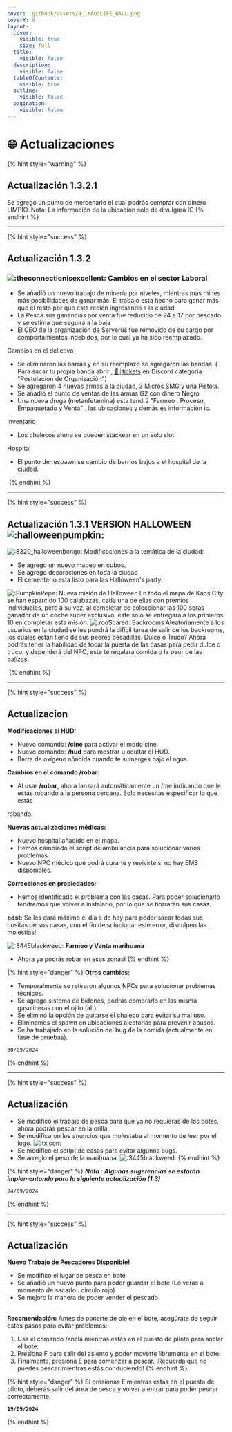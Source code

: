 ```yaml
---
cover: .gitbook/assets/4_.KAOSLIFE_WALL.png
coverY: 0
layout:
  cover:
    visible: true
    size: full
  title:
    visible: false
  description:
    visible: false
  tableOfContents:
    visible: true
  outline:
    visible: false
  pagination:
    visible: false
---
```


# 🌐 Actualizaciones

{% hint style="warning" %}
## Actualización 1.3.2.1

Se agregó un punto de mercenario el cual podrás comprar con dinero LIMPIO. Nota: La información de la ubicación solo de divulgará IC
{% endhint %}

***

{% hint style="success" %}
## Actualización 1.3.2

### ![:theconnectionisexcellent:](https://cdn.discordapp.com/emojis/1055644893017559050.webp?size=44\&quality=lossless) Cambios en el sector Laboral

* Se añadió un nuevo trabajo de minería por niveles, mientras más mines más posibilidades de ganar más. El trabajo esta hecho para ganar más que el resto por que esta recién ingresando a la ciudad.
* La Pesca sus ganancias por venta fue reducido de 24 a 17 por pescado y se estima que seguirá a la baja
* El CEO de la organización de Serverus fue removido de su cargo por comportamientos indebidos, por lo cual ya ha sido reemplazado.

Cambios en el delictivo

* Se eliminaron las barras y en su reemplazo se agregaron las bandas. ( Para sacar tu propia banda abrir ⁠[┊📨┊tickets](https://ptb.discord.com/channels/1072276416223268864/1079957279379562576) en Discord categoría "Postulacion de Organización")
* Se agregaron 4 nuevas armas a la ciudad, 3 Micros SMG y una Pistola.
* Se añadió el punto de ventas de las armas G2 con dinero Negro
* Una nueva droga (metanfetamina) esta tendrá "Farmeo , Proceso, Empaquetado y Venta" , las ubicaciones y demás es información ic.

&#x20;Inventario

* Los chalecos ahora se pueden stackear en un solo slot.

Hospital

* El punto de respawn se cambio de barrios bajos a el hospital de la ciudad.

<img src=".gitbook/assets/image (23).png" alt="" data-size="original">
{% endhint %}

***

{% hint style="success" %}
## Actualización 1.3.1 VERSION HALLOWEEN ![:halloweenpumpkin:](https://cdn.discordapp.com/emojis/755536386618294402.gif?size=44\&quality=lossless)

![:8320\_halloweenbongo:](https://cdn.discordapp.com/emojis/893683436009697350.gif?size=44\&quality=lossless) Modificaciones a la temática de la ciudad:

* Se agrego un nuevo mapeo en cubos.
* Se agrego decoraciones en toda la ciudad
* El cementerio esta listo para las Halloween's party.

![:PumpkinPepe:](https://cdn.discordapp.com/emojis/893683436781445140.webp?size=44\&quality=lossless) Nueva misión de Halloween En todo el mapa de Kaos City se han esparcido 100 calabazas, cada una de ellas con premios individuales, pero a su vez, al completar de coleccionar las 100 serás ganador de un coche super exclusivo, este solo se entregara a los primeros 10 en completar esta misión. ![:rooScared:](https://cdn.discordapp.com/emojis/1109503858398478376.webp?size=44\&quality=lossless) Backrooms Aleatoriamente a los usuarios en la ciudad se les pondrá la difícil tarea de salir de los backrooms, los cuales están lleno de sus peores pesadillas.  Dulce o Truco? Ahora podrás tener la habilidad de tocar la puerta de las casas para pedir dulce o truco, y dependerá del NPC, este te regalara comida o la peor de las palizas.

<img src=".gitbook/assets/image (21).png" alt="" data-size="original">
{% endhint %}

***

{% hint style="success" %}
## **Actualizacion**

**Modificaciones al HUD:**

* Nuevo comando: **/cine** para activar el modo cine.
* Nuevo comando: **/hud** para mostrar u ocultar el HUD.
* Barra de oxígeno añadida cuando te sumerges bajo el agua.&#x20;

**Cambios en el comando /robar:**

* Al usar **/robar**, ahora lanzará automáticamente un /me indicando que le estás robando a la persona cercana. Solo necesitas especificar lo que estás

robando.&#x20;

**Nuevas actualizaciones médicas:**

* Nuevo hospital añadido en el mapa.&#x20;
* Hemos cambiado el script de ambulancia para solucionar varios problemas.
* Nuevo NPC médico que podrá curarte y revivirte si no hay EMS disponibles.&#x20;

**Correcciones en propiedades:**

* Hemos identificado el problema con las casas. Para poder solucionarlo tendremos que volver a instalarlo, por lo que se borraran sus casas.&#x20;

**pdst:** Se les dará máximo el día a de hoy para poder sacar todas sus cositas de sus casas, con el fin de solucionar este error, disculpen las molestias!&#x20;

![:3445blackweed:](https://cdn.discordapp.com/emojis/1273451134115385486.webp?size=40\&quality=lossless) **Farmeo y Venta marihuana**

* Ahora ya podrás robar en esas zonas!&#x20;
{% endhint %}

{% hint style="danger" %}
**Otros cambios:**

* Temporalmente se retiraron algunos NPCs para solucionar problemas técnicos.
* Se agrego sistema de bidones, podrás comprarlo en las misma gasolineras con el ojito (alt)&#x20;
* Se eliminó la opción de quitarse el chaleco para evitar su mal uso.&#x20;
* Eliminamos el spawn en ubicaciones aleatorias para prevenir abusos.
* Se ha trabajado en la solución del bug de la comida (actualmente en fase de pruebas).&#x20;

```
30/09/2024
```
{% endhint %}

***

{% hint style="success" %}
## Actualización

* Se modificó el trabajo de pesca para que ya no requieras de los botes, ahora podrás pescar en la orilla.&#x20;
* Se modificaron los anuncios que molestaba al momento de leer por el logo. ![:txicon:](https://cdn.discordapp.com/emojis/1062339910654246964.webp?size=40\&quality=lossless)
* Se modificó el script de casas para evitar algunos bugs.&#x20;
* Se arreglo el peso de la marihuana. ![:3445blackweed:](https://cdn.discordapp.com/emojis/1273451134115385486.webp?size=40\&quality=lossless)
{% endhint %}

{% hint style="danger" %}
_**Nota : Algunas sugerencias se estarán implementando para la siguiente actualización (1.3)**_

```
24/09/2024
```
{% endhint %}

***

{% hint style="success" %}
## Actualización

**Nuevo Trabajo de Pescadores Disponible!**&#x20;

* Se modifico el lugar de pesca en bote
* Se añadió un nuevo punto para poder guardar el bote (Lo veras al momento de sacarlo.. circulo rojo)
* Se mejoro la manera de poder vender el pescado

\
**Recomendación:** Antes de ponerte de pie en el bote, asegúrate de seguir estos pasos para evitar problemas:

1. Usa el comando /ancla mientras estés en el puesto de piloto para anclar el bote.
2. Presiona F para salir del asiento y poder moverte libremente en el bote.
3. Finalmente, presiona E para comenzar a pescar. ¡Recuerda que no puedes pescar mientras estás conduciendo!
{% endhint %}

{% hint style="danger" %}
Si presionas E mientras estás en el puesto de piloto, deberás salir del área de pesca y volver a entrar para poder pescar correctamente.

<pre><code><strong>19/09/2024
</strong></code></pre>
{% endhint %}

